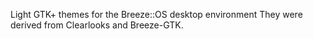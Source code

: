 Light GTK+ themes for the Breeze::OS desktop environment
They were derived from Clearlooks and Breeze-GTK.
